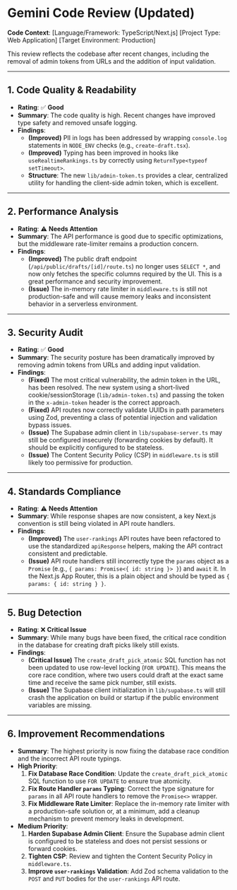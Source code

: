 # Gemini Code Review (Updated)

**Code Context**: [Language/Framework: TypeScript/Next.js] [Project Type: Web Application] [Target Environment: Production]

This review reflects the codebase after recent changes, including the removal of admin tokens from URLs and the addition of input validation.

---

## 1. Code Quality & Readability

- **Rating**: ✅ **Good**
- **Summary**: The code quality is high. Recent changes have improved type safety and removed unsafe logging.
- **Findings**:
    - **(Improved)** PII in logs has been addressed by wrapping `console.log` statements in `NODE_ENV` checks (e.g., `create-draft.tsx`).
    - **(Improved)** Typing has been improved in hooks like `useRealtimeRankings.ts` by correctly using `ReturnType<typeof setTimeout>`.
    - **Structure**: The new `lib/admin-token.ts` provides a clear, centralized utility for handling the client-side admin token, which is excellent.

---

## 2. Performance Analysis

- **Rating**: ⚠️ **Needs Attention**
- **Summary**: The API performance is good due to specific optimizations, but the middleware rate-limiter remains a production concern.
- **Findings**:
    - **(Improved)** The public draft endpoint (`/api/public/drafts/[id]/route.ts`) no longer uses `SELECT *`, and now only fetches the specific columns required by the UI. This is a great performance and security improvement.
    - **(Issue)** The in-memory rate limiter in `middleware.ts` is still not production-safe and will cause memory leaks and inconsistent behavior in a serverless environment.

---

## 3. Security Audit

- **Rating**: ✅ **Good**
- **Summary**: The security posture has been dramatically improved by removing admin tokens from URLs and adding input validation.
- **Findings**:
    - **(Fixed)** The most critical vulnerability, the admin token in the URL, has been resolved. The new system using a short-lived cookie/sessionStorage (`lib/admin-token.ts`) and passing the token in the `x-admin-token` header is the correct approach.
    - **(Fixed)** API routes now correctly validate UUIDs in path parameters using Zod, preventing a class of potential injection and validation bypass issues.
    - **(Issue)** The Supabase admin client in `lib/supabase-server.ts` may still be configured insecurely (forwarding cookies by default). It should be explicitly configured to be stateless.
    - **(Issue)** The Content Security Policy (CSP) in `middleware.ts` is still likely too permissive for production.

---

## 4. Standards Compliance

- **Rating**: ⚠️ **Needs Attention**
- **Summary**: While response shapes are now consistent, a key Next.js convention is still being violated in API route handlers.
- **Findings**:
    - **(Improved)** The `user-rankings` API routes have been refactored to use the standardized `apiResponse` helpers, making the API contract consistent and predictable.
    - **(Issue)** API route handlers still incorrectly type the `params` object as a `Promise` (e.g., `{ params: Promise<{ id: string }> }`) and `await` it. In the Next.js App Router, this is a plain object and should be typed as `{ params: { id: string } }`.

---

## 5. Bug Detection

- **Rating**: ❌ **Critical Issue**
- **Summary**: While many bugs have been fixed, the critical race condition in the database for creating draft picks likely still exists.
- **Findings**:
    - **(Critical Issue)** The `create_draft_pick_atomic` SQL function has not been updated to use row-level locking (`FOR UPDATE`). This means the core race condition, where two users could draft at the exact same time and receive the same pick number, still exists.
    - **(Issue)** The Supabase client initialization in `lib/supabase.ts` will still crash the application on build or startup if the public environment variables are missing.

---

## 6. Improvement Recommendations

- **Summary**: The highest priority is now fixing the database race condition and the incorrect API route typings.
- **High Priority**:
    1.  **Fix Database Race Condition**: Update the `create_draft_pick_atomic` SQL function to use `FOR UPDATE` to ensure true atomicity.
    2.  **Fix Route Handler `params` Typing**: Correct the type signature for `params` in all API route handlers to remove the `Promise<>` wrapper.
    3.  **Fix Middleware Rate Limiter**: Replace the in-memory rate limiter with a production-safe solution or, at a minimum, add a cleanup mechanism to prevent memory leaks in development.
- **Medium Priority**:
    1.  **Harden Supabase Admin Client**: Ensure the Supabase admin client is configured to be stateless and does not persist sessions or forward cookies.
    2.  **Tighten CSP**: Review and tighten the Content Security Policy in `middleware.ts`.
    3.  **Improve `user-rankings` Validation**: Add Zod schema validation to the `POST` and `PUT` bodies for the `user-rankings` API route.
